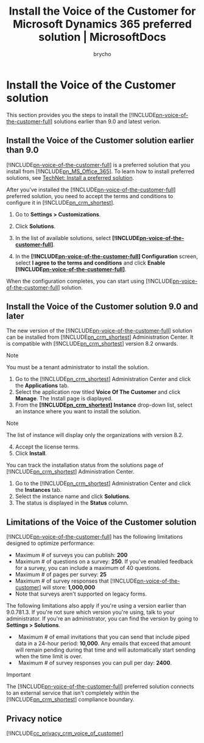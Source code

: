 ﻿---
title: "Install the Voice of the Customer for Microsoft Dynamics 365 preferred solution | MicrosoftDocs"
ms.custom: ""
ms.date: "2016-11-01"
ms.reviewer: ""
ms.service: "crm-online"
ms.suite: ""
ms.tgt_pltfrm: ""
ms.topic: "article"
applies_to: 
  - "Dynamics 365 (online)"
  - "Dynamics CRM Online"
ms.assetid: install-voice-of-customer-preferred-solution
caps.latest.revision: 17
author: "brycho"
ms.author: "brycho"
manager: "brycho"
---
# Install the Voice of the Customer solution
This section provides you the steps to install the [!INCLUDE[pn-voice-of-the-customer-full](../includes/pn-voice-of-the-customer-full.md)] solutions earlier than 9.0 and latest verion.

## Install the Voice of the Customer solution earlier than 9.0

[!INCLUDE[pn-voice-of-the-customer-full](../includes/pn-voice-of-the-customer-full.md)] is a preferred solution that you install from [!INCLUDE[pn_MS_Office_365](../includes/pn-ms-office-365.md)]. To learn how to install preferred solutions, see [TechNet: Install a preferred solution](https://technet.microsoft.com/en-us/library/dn878909).  
  
After you've installed the [!INCLUDE[pn-voice-of-the-customer-full](../includes/pn-voice-of-the-customer-full.md)] preferred solution, you need to accept the terms and conditions to configure it in [!INCLUDE[pn_crm_shortest](../includes/pn-crm-shortest.md)]. 
 
 
1.  Go to **Settings > Customizations**.  
  
2.  Click **Solutions**.  
  
3.  In the list of available solutions, select **[!INCLUDE[pn-voice-of-the-customer-full](../includes/pn-voice-of-the-customer-full.md)]**.  
  
4.  In the **[!INCLUDE[pn-voice-of-the-customer-full](../includes/pn-voice-of-the-customer-full.md)] Configuration** screen, select **I agree to the terms  and conditions** and click **Enable [!INCLUDE[pn-voice-of-the-customer-full](../includes/pn-voice-of-the-customer-full.md)]**.  
  
When  the configuration completes, you can start using [!INCLUDE[pn-voice-of-the-customer-full](../includes/pn-voice-of-the-customer-full.md)] solution.  
  
## Install the Voice of the Customer solution 9.0 and later

The new version of the [!INCLUDE[pn-voice-of-the-customer-full](../includes/pn-voice-of-the-customer-full.md)] solution can be installed from [!INCLUDE[pn_crm_shortest](../includes/pn-crm-shortest.md)] Administration Center. It is compatible with [!INCLUDE[pn_crm_shortest](../includes/pn-crm-shortest.md)] version 8.2 onwards.

> [!Note]
> You must be a tenant administrator to install the solution.

1. Go to the [!INCLUDE[pn_crm_shortest](../includes/pn-crm-shortest.md)] Administration Center and click the **Applications** tab.
2. Select the application row titled **Voice Of The Customer** and click **Manage**. The Install page is diaplayed.
3. From the **[!INCLUDE[pn_crm_shortest](../includes/pn-crm-shortest.md)] Instance** drop-down list, select an instance where you want to install the solution.
  
  > [!Note]
  > The list of instance will display only the organizations with version 8.2.

4. Accept the license terms.
5. Click **Install**.

You can track the installation status from the solutions page of [!INCLUDE[pn_crm_shortest](../includes/pn-crm-shortest.md)] Administration Center.

1. Go to the [!INCLUDE[pn_crm_shortest](../includes/pn-crm-shortest.md)] Administration Center and click the **Instances** tab.
2. Select the instance name and click **Solutions**.
3. The status is displayed in the **Status** column.

## Limitations of the Voice of the Customer solution

[!INCLUDE[pn-voice-of-the-customer-full](../includes/pn-voice-of-the-customer-full.md)] has the following limitations designed to optimize performance:  
  
- Maximum # of surveys you can publish: **200**  
- Maximum # of questions on a survey: **250**. If you've enabled feedback for a survey, you can include a maximum of 40 questions.  
- Maximum # of pages per survey: **25**  
- Maximum # of survey responses that [!INCLUDE[pn-voice-of-the-customer](../includes/pn-voice-of-the-customer.md)] will store: **1,000,000** 
- Note that surveys aren't supported on legacy forms. 
   
The following limitations also apply if you're using a version earlier than 9.0.781.3. If you're not sure which version you're using, talk to your administrator. If you're an administrator, you can find the version by going to **Settings > Solutions**.

-   Maximum # of email invitations that you can send that include piped data in a 24-hour period: **10,000**. Any emails that exceed that amount will remain pending during that time and will automatically start sending when the time limit is over.  
-   Maximum # of survey responses you can pull per day: **2400**.

> [!IMPORTANT]
>  The [!INCLUDE[pn-voice-of-the-customer-full](../includes/pn-voice-of-the-customer-full.md)] preferred solution connects to an external service that isn't completely within the [!INCLUDE[pn_crm_shortest](../includes/pn-crm-shortest.md)] compliance boundary.

## Privacy notice  
 [!INCLUDE[cc_privacy_crm_voice_of_customer](../includes/cc-privacy-crm-voice-of-customer.md)]  
  
